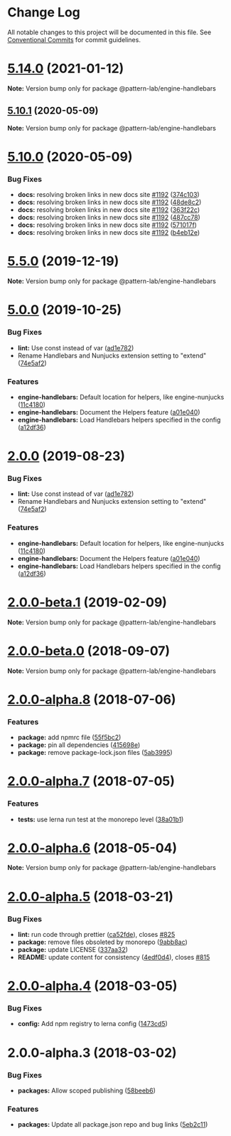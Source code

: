 # Change Log

All notable changes to this project will be documented in this file.
See [Conventional Commits](https://conventionalcommits.org) for commit guidelines.

# [5.14.0](https://github.com/pattern-lab/patternlab-node/tree/master/packages/engine-handlebars/compare/v5.13.3...v5.14.0) (2021-01-12)

**Note:** Version bump only for package @pattern-lab/engine-handlebars






## [5.10.1](https://github.com/pattern-lab/patternlab-node/tree/master/packages/engine-handlebars/compare/v5.10.0...v5.10.1) (2020-05-09)

**Note:** Version bump only for package @pattern-lab/engine-handlebars





# [5.10.0](https://github.com/pattern-lab/patternlab-node/tree/master/packages/engine-handlebars/compare/v5.9.3...v5.10.0) (2020-05-09)


### Bug Fixes

* **docs:** resolving broken links in new docs site [#1192](https://github.com/pattern-lab/patternlab-node/tree/master/packages/engine-handlebars/issues/1192) ([374c103](https://github.com/pattern-lab/patternlab-node/tree/master/packages/engine-handlebars/commit/374c103a59504ba239b16680f86a89b4d95e304f))
* **docs:** resolving broken links in new docs site [#1192](https://github.com/pattern-lab/patternlab-node/tree/master/packages/engine-handlebars/issues/1192) ([48de8c2](https://github.com/pattern-lab/patternlab-node/tree/master/packages/engine-handlebars/commit/48de8c2e134a61c0b4440375254bc9590a3e2563))
* **docs:** resolving broken links in new docs site [#1192](https://github.com/pattern-lab/patternlab-node/tree/master/packages/engine-handlebars/issues/1192) ([363f22c](https://github.com/pattern-lab/patternlab-node/tree/master/packages/engine-handlebars/commit/363f22c643239ef4ca48d6f5942111604fda5ead))
* **docs:** resolving broken links in new docs site [#1192](https://github.com/pattern-lab/patternlab-node/tree/master/packages/engine-handlebars/issues/1192) ([487cc78](https://github.com/pattern-lab/patternlab-node/tree/master/packages/engine-handlebars/commit/487cc783388043ec16ab1e54a3bfd8490038d058))
* **docs:** resolving broken links in new docs site [#1192](https://github.com/pattern-lab/patternlab-node/tree/master/packages/engine-handlebars/issues/1192) ([571017f](https://github.com/pattern-lab/patternlab-node/tree/master/packages/engine-handlebars/commit/571017ffafa2cf6e8fa01b7ea7effc88922b05d1))
* **docs:** resolving broken links in new docs site [#1192](https://github.com/pattern-lab/patternlab-node/tree/master/packages/engine-handlebars/issues/1192) ([b4eb12e](https://github.com/pattern-lab/patternlab-node/tree/master/packages/engine-handlebars/commit/b4eb12e68ceb402964a7e303610e5b0c008876ba))





# [5.5.0](https://github.com/pattern-lab/patternlab-node/tree/master/packages/engine-handlebars/compare/v5.4.2...v5.5.0) (2019-12-19)

**Note:** Version bump only for package @pattern-lab/engine-handlebars





# [5.0.0](https://github.com/pattern-lab/patternlab-node/tree/master/packages/engine-handlebars/compare/v3.0.0-beta.3...v5.0.0) (2019-10-25)


### Bug Fixes

* **lint:** Use const instead of var ([ad1e782](https://github.com/pattern-lab/patternlab-node/tree/master/packages/engine-handlebars/commit/ad1e782ef71295eb610f56d019eaa35499fb3f85))
* Rename Handlebars and Nunjucks extension setting to "extend" ([74e5af2](https://github.com/pattern-lab/patternlab-node/tree/master/packages/engine-handlebars/commit/74e5af28c4e714fdfc1db535b94c52f3dc14a3a4))


### Features

* **engine-handlebars:** Default location for helpers, like engine-nunjucks ([11c4180](https://github.com/pattern-lab/patternlab-node/tree/master/packages/engine-handlebars/commit/11c41805e0c3dbebb7109719c4f3c780d32feab5))
* **engine-handlebars:** Document the Helpers feature ([a01e040](https://github.com/pattern-lab/patternlab-node/tree/master/packages/engine-handlebars/commit/a01e040429a7f77dfeb28d67c690e835b97881de))
* **engine-handlebars:** Load Handlebars helpers specified in the config ([a12df36](https://github.com/pattern-lab/patternlab-node/tree/master/packages/engine-handlebars/commit/a12df36d2a644dfac8ded1dfd94b987e99c29d79))






# [2.0.0](https://github.com/pattern-lab/patternlab-node/tree/master/packages/engine-handlebars/compare/@pattern-lab/engine-handlebars@2.0.0-beta.1...@pattern-lab/engine-handlebars@2.0.0) (2019-08-23)


### Bug Fixes

* **lint:** Use const instead of var ([ad1e782](https://github.com/pattern-lab/patternlab-node/tree/master/packages/engine-handlebars/commit/ad1e782))
* Rename Handlebars and Nunjucks extension setting to "extend" ([74e5af2](https://github.com/pattern-lab/patternlab-node/tree/master/packages/engine-handlebars/commit/74e5af2))


### Features

* **engine-handlebars:** Default location for helpers, like engine-nunjucks ([11c4180](https://github.com/pattern-lab/patternlab-node/tree/master/packages/engine-handlebars/commit/11c4180))
* **engine-handlebars:** Document the Helpers feature ([a01e040](https://github.com/pattern-lab/patternlab-node/tree/master/packages/engine-handlebars/commit/a01e040))
* **engine-handlebars:** Load Handlebars helpers specified in the config ([a12df36](https://github.com/pattern-lab/patternlab-node/tree/master/packages/engine-handlebars/commit/a12df36))






# [2.0.0-beta.1](https://github.com/pattern-lab/patternlab-node/tree/master/packages/engine-handlebars/compare/@pattern-lab/engine-handlebars@2.0.0-beta.0...@pattern-lab/engine-handlebars@2.0.0-beta.1) (2019-02-09)

**Note:** Version bump only for package @pattern-lab/engine-handlebars





<a name="2.0.0-beta.0"></a>
# [2.0.0-beta.0](https://github.com/pattern-lab/patternlab-node/tree/master/packages/engine-handlebars/compare/@pattern-lab/engine-handlebars@2.0.0-alpha.8...@pattern-lab/engine-handlebars@2.0.0-beta.0) (2018-09-07)

**Note:** Version bump only for package @pattern-lab/engine-handlebars





<a name="2.0.0-alpha.8"></a>

# [2.0.0-alpha.8](https://github.com/pattern-lab/patternlab-node/tree/master/packages/engine-handlebars/compare/@pattern-lab/engine-handlebars@2.0.0-alpha.7...@pattern-lab/engine-handlebars@2.0.0-alpha.8) (2018-07-06)

### Features

* **package:** add npmrc file ([55f5bc2](https://github.com/pattern-lab/patternlab-node/tree/master/packages/engine-handlebars/commit/55f5bc2))
* **package:** pin all dependencies ([415698e](https://github.com/pattern-lab/patternlab-node/tree/master/packages/engine-handlebars/commit/415698e))
* **package:** remove package-lock.json files ([5ab3995](https://github.com/pattern-lab/patternlab-node/tree/master/packages/engine-handlebars/commit/5ab3995))

<a name="2.0.0-alpha.7"></a>

# [2.0.0-alpha.7](https://github.com/pattern-lab/patternlab-node/tree/master/packages/engine-handlebars/compare/@pattern-lab/engine-handlebars@2.0.0-alpha.6...@pattern-lab/engine-handlebars@2.0.0-alpha.7) (2018-07-05)

### Features

* **tests:** use lerna run test at the monorepo level ([38a01b1](https://github.com/pattern-lab/patternlab-node/tree/master/packages/engine-handlebars/commit/38a01b1))

<a name="2.0.0-alpha.6"></a>

# [2.0.0-alpha.6](https://github.com/pattern-lab/patternlab-node/tree/master/packages/engine-handlebars/compare/@pattern-lab/engine-handlebars@2.0.0-alpha.5...@pattern-lab/engine-handlebars@2.0.0-alpha.6) (2018-05-04)

**Note:** Version bump only for package @pattern-lab/engine-handlebars

<a name="2.0.0-alpha.5"></a>

# [2.0.0-alpha.5](https://github.com/pattern-lab/patternlab-node/tree/master/packages/engine-handlebars/compare/@pattern-lab/engine-handlebars@2.0.0-alpha.4...@pattern-lab/engine-handlebars@2.0.0-alpha.5) (2018-03-21)

### Bug Fixes

* **lint:** run code through prettier ([ca52fde](https://github.com/pattern-lab/patternlab-node/tree/master/packages/engine-handlebars/commit/ca52fde)), closes [#825](https://github.com/pattern-lab/patternlab-node/tree/master/packages/engine-handlebars/issues/825)
* **package:** remove files obsoleted by monorepo ([9abb8ac](https://github.com/pattern-lab/patternlab-node/tree/master/packages/engine-handlebars/commit/9abb8ac))
* **package:** update LICENSE ([337aa32](https://github.com/pattern-lab/patternlab-node/tree/master/packages/engine-handlebars/commit/337aa32))
* **README:** update content for consistency ([4edf0d4](https://github.com/pattern-lab/patternlab-node/tree/master/packages/engine-handlebars/commit/4edf0d4)), closes [#815](https://github.com/pattern-lab/patternlab-node/tree/master/packages/engine-handlebars/issues/815)

<a name="2.0.0-alpha.4"></a>

# [2.0.0-alpha.4](https://github.com/pattern-lab/patternlab-node/tree/master/packages/engine-handlebars/compare/@pattern-lab/engine-handlebars@2.0.0-alpha.3...@pattern-lab/engine-handlebars@2.0.0-alpha.4) (2018-03-05)

### Bug Fixes

* **config:** Add npm registry to lerna config ([1473cd5](https://github.com/pattern-lab/patternlab-node/tree/master/packages/engine-handlebars/commit/1473cd5))

<a name="2.0.0-alpha.3"></a>

# 2.0.0-alpha.3 (2018-03-02)

### Bug Fixes

* **packages:** Allow scoped publishing ([58beeb6](https://github.com/pattern-lab/patternlab-node/tree/master/packages/engine-handlebars/commit/58beeb6))

### Features

* **packages:** Update all package.json repo and bug links ([5eb2c11](https://github.com/pattern-lab/patternlab-node/tree/master/packages/engine-handlebars/commit/5eb2c11))
